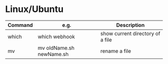 # Linux/Ubuntu #


| Command | e.g. | Description
| --- | --- | ---
| which | which webhook | show current directory of a file
| mv | mv oldName.sh newName.sh | rename a file
